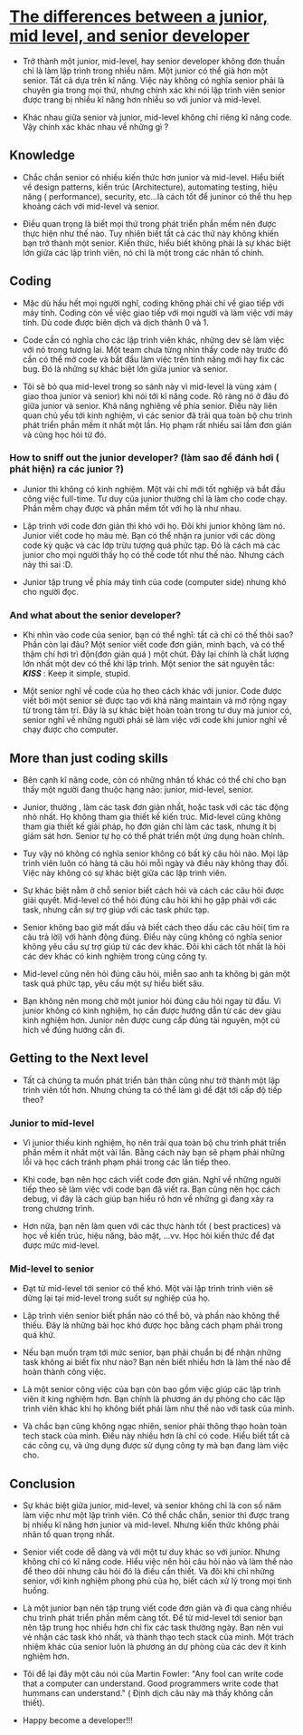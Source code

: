 # [The differences between a junior, mid level, and senior developer](https://medium.com/better-programming/the-differences-between-a-junior-mid-level-and-senior-developer-bb2cb2eb000d)

- Trở thành một junior, mid-level, hay senior developer không đơn thuần chỉ là làm lập trình trong nhiều năm. Một junior có thể già hơn một senior. Tất cả dựa trên kĩ năng. Việc này không có nghĩa senior phải là chuyên gia trong mọi thứ, nhưng chính xác khi nói lập trình viên senior được trang bị nhiều kĩ năng hơn nhiều so với junior và mid-level.

- Khác nhau giữa senior và junior, mid-level không chỉ riêng kĩ năng code. Vậy chính xác khác nhau về những gì ?

## Knowledge

- Chắc chắn senior có nhiều kiến thức hơn junior và mid-level. Hiểu biết về design patterns, kiến trúc (Architecture), automating testing, hiệu năng ( performance), security, etc...là cách tốt để juninor có thể thu hẹp khoảng cách với mid-level và senior.

- Điều quan trọng là biết mọi thứ trong phát triển phần mềm nên được thực hiện như thế nào. Tuy nhiên biết tất cả các thứ này không khiến bạn trở thành một senior. Kiến thức, hiểu biết không phải là sự khác biệt lớn giữa các lập trình viên, nó chỉ là một trong các nhân tố chính.

## Coding

- Mặc dù hầu hết mọi người nghĩ, coding không phải chỉ về giao tiếp với máy tính. Coding còn về việc giao tiếp với mọi người và làm việc với máy tính. Dù code được biên dịch và dịch thành 0 và 1.

- Code cần có nghĩa cho các lập trình viên khác, những dev sẽ làm việc với nó trong tương lai. Một team chưa từng nhìn thấy code này trước đó cần có thể mở code và bắt đầu làm việc trên tính năng mới hay fix các bug. Đó là những sự khác biệt lớn giữa junior và senior.

- Tôi sẽ bỏ qua mid-level trong so sánh này vì mid-level là vùng xám ( giao thoa junior và senior) khi nói tới kĩ năng code. Rõ ràng nó ở đâu đó giữa junior và senior. Khả năng nghiêng về phía senior. Điều này liên quan chủ yếu tới kinh nghiệm, vì các senior đã trải qua toàn bộ chu trình phát triển phần mềm ít nhất một lần. Họ phạm rất nhiều sai lầm đơn giản và cũng học hỏi từ đó.

### How to sniff out the junior developer? (làm sao để đánh hơi ( phát hiện) ra các junior ?)

- Junior thì không có kinh nghiệm. Một vài chỉ mới tốt nghiệp và bắt đầu công việc full-time. Tư duy của junior thường chỉ là làm cho code chạy. Phần mềm chạy được và phần mềm tốt với họ là như nhau.

- Lập trình với code đơn giản thì khó với họ. Đôi khi junior không làm nó. Junior viết code họ màu mè. Bạn có thể nhận ra junior với các dòng code kỳ quặc và các lớp trừu tượng quá phức tạp. Đó là cách mà các junior cho mọi người thấy họ có thể code tốt như thế nào. Nhưng cách này thì sai :D.

- Junior tập trung về phía máy tính của code (computer side) nhưng khó cho người đọc.

### And what about the senior developer?

- Khi nhìn vào code của senior, bạn có thể nghĩ: tất cả chỉ có thế thôi sao? Phần còn lại đâu? Một senior viết code đơn giản, minh bạch, và có thể thậm chí hơi trì độn(đơn giản quá ) một chút. Đây lại chính là chất lượng lớn nhất một dev có thể khi lập trình. Một senior the sát nguyên tắc: **_KISS_** : Keep it simple, stupid.

- Một senior nghĩ về code của họ theo cách khác với junior. Code được viết bởi một senior sẽ được tạo với khả năng maintain và mở rộng ngay từ trong tâm trí. Đây là sự khác biệt hoàn toàn trong tư duy mà junior có, senior nghĩ về những người phải sẽ làm việc với code khi junior nghĩ về chạy được cho computer.

## More than just coding skills

- Bên cạnh kĩ năng code, còn có những nhân tố khác có thể chỉ cho bạn thấy một người đang thuộc hạng nào: junior, mid-level, senior.

- Junior, thường , làm các task đơn giản nhất, hoặc task với các tác động nhỏ nhất. Họ không tham gia thiết kế kiến trúc. Mid-level cũng không tham gia thiết kế giải pháp, họ đơn giản chỉ làm các task, nhưng ít bị giám sát hơn. Senior tự họ có thể phát triển một ứng dụng hoàn chỉnh.

- Tuy vậy nó không có nghĩa senior không có bất kỳ câu hỏi nào. Mọi lập trình viên luôn có hàng tá câu hỏi mỗi ngày và điều này không thay đổi. Việc này không có sự khác biệt giữa các lập trình viên.

- Sự khác biệt nằm ở chỗ senior biết cách hỏi và cách các câu hỏi được giải quyết. Mid-level có thể hỏi đúng câu hỏi khi họ gặp phải với các task, nhưng cần sự trợ giúp với các task phức tạp.

- Senior không bao giờ mất dấu và biết cách theo dấu các câu hỏi( tìm ra câu trả lời) với hành động đúng. Điều này cũng không có nghĩa senior không yêu cầu sự trợ giúp từ các dev khác. Đôi khi cách tốt nhất là hỏi các dev khác có kinh nghiệm trong cùng công ty.

- Mid-level cũng nên hỏi đúng câu hỏi, miễn sao anh ta không bị gán một task quá phức tạp, yêu cầu một sự hiểu biết sâu.

- Bạn không nên mong chờ một junior hỏi đúng câu hỏi ngay từ đầu. Vì junior không có kinh nghiệm, họ cần được hướng dẫn từ các dev giàu kinh nghiệm hơn. Junior nên được cung cấp đúng tài nguyên, một cú hích về đúng hướng cần đi.

## Getting to the Next level

- Tất cả chúng ta muốn phát triển bản thân cũng như trở thành một lập trình viên tốt hơn. Nhưng chúng ta có thể làm gì để đặt tới cấp độ tiếp theo?

### Junior to mid-level

- Vì junior thiếu kinh nghiệm, họ nên trải qua toàn bộ chu trình phát triển phần mềm ít nhất một vài lần. Bằng cách này bạn sẽ phạm phải những lỗi và học cách tránh phạm phải trong các lần tiếp theo.

- Khi code, bạn nên học cách viết code đơn giản. Nghĩ về những người tiếp theo sẽ làm việc với code bạn đã viết ra. Bạn cũng nên học cách debug, vì đây là cách giúp bạn hiểu rõ hơn về những gì đang xảy ra trong chương trình.

- Hơn nữa, bạn nên làm quen với các thực hành tốt ( best practices) và học về kiến trúc, hiệu năng, bảo mật, ...vv. Học hỏi kiến thức để đạt được mức mid-level.

### Mid-level to senior

- Đạt từ mid-level tới senior có thể khó. Một vài lập trình trình viên sẽ dừng lại tại mid-level trong suốt sự nghiệp của họ.

- Lập trình viên senior biết phần nào có thể bỏ, và phần nào không thể thiếu. Đây là những bài học khó được học bằng cách phạm phải trong quá khứ.

- Nếu bạn muốn trạm tới mức senior, bạn phải chuẩn bị để nhận những task không ai biết fix như nào? Bạn nên biết nhiều hơn là làm thế nào để hoàn thành công việc.

- Là một senior công việc của bạn còn bao gồm việc giúp các lập trình viên ít king nghiệm hơn. Bạn chính là phương án dự phòng cho các lập trình viên khác khi họ không biết phải làm như thế nào với task của mình.

- Và chắc bạn cũng không ngạc nhiên, senior phải thông thạo hoàn toàn tech stack của mình. Điều này nhiều hơn là chỉ có code. Hiểu biết tất cả các công cụ, và ứng dụng được sử dụng công ty mà bạn đang làm việc cho.

## Conclusion

- Sự khác biệt giữa junior, mid-level, và senior không chỉ là con số năm làm việc như một lập trình viên. Có thể chắc chắn, senior thì được trang bị nhiều kĩ năng hơn junior và mid-level. Nhưng kiến thức không phải nhân tố quan trọng nhất.

- Senior viết code dễ dàng và với một tư duy khác so với junior. Nhưng không chỉ có kĩ năng code. Hiểu việc nên hỏi câu hỏi nào và làm thế nào để theo dõi nhưng câu hỏi đó là điều cần thiết. Và đôi khi chỉ những senior, với kinh nghiệm phong phú của họ, biết cách xử lý trong mọi tình huống.

- Là một junior bạn nên tập trung viết code đơn giản và đi qua càng nhiều chu trình phát triển phần mềm càng tốt. Để từ mid-level tới senior bạn nên tập trung học nhiều hơn chỉ fix các task thường ngày. Bạn nên vui vẻ nhận các task khó nhất, và thành thạo tech stack của mình. Một trách nhiệm khác của senior luôn là phương án dự phòng của các dev ít kinh nghiệm hơn.

- Tôi để lại đây một câu nói của Martin Fowler: "Any fool can write code that a computer can understand. Good programmers write code that hummans can understand." ( Định dịch câu này mà thấy không cần thiết).

- Happy become a developer!!!
